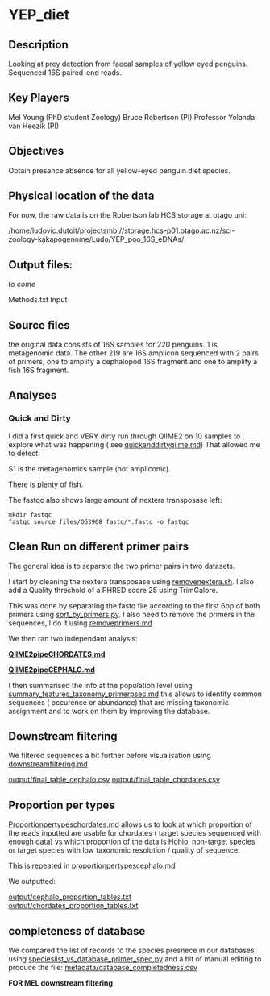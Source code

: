 # YEP_diet

## Description
Looking at prey detection from faecal samples of yellow eyed penguins. Sequenced 16S paired-end reads.

## Key Players
Mel Young (PhD student Zoology)
Bruce Robertson (PI)
Professor Yolanda van Heezik (PI)

## Objectives
Obtain presence absence for all yellow-eyed penguin diet species.

## Physical location of the data
For now, the raw data is on the Robertson lab HCS storage  at otago uni:

/home/ludovic.dutoit/projectsmb://storage.hcs-p01.otago.ac.nz/sci-zoology-kakapogenome/Ludo/YEP_poo_16S_eDNAs/

## Output files:

*to come*

Methods.txt
Input

## Source files
the original data consists of 16S samples for 220 penguins. 1 is metagenomic data. The other 219 are 16S amplicon sequenced with 2 pairs of primers, one to amplify a cephalopod 16S fragment and one to amplify a fish 16S fragment.

## Analyses

### Quick and Dirty

I did a first quick and VERY dirty run through QIIME2 on 10 samples to explore what was happening ( see [quickanddirtyqiime.md](quickanddirtyqiime.md))
That allowed me to detect:

S1 is the metagenomics sample (not ampliconic).

There is plenty of fish.

The fastqc also shows large amount of nextera transposase left:

```
mkdir fastqc
fastqc source_files/OG3968_fastq/*.fastq -o fastqc
```

## Clean Run on different primer pairs

The general idea is to separate the two primer pairs in two datasets.

I start by cleaning the nextera transposase using [removenextera.sh](removenextera.sh). I also add a Quality threshold of a PHRED score 25 using TrimGalore.


This was done by separating the fastq file according to the first 6bp of both primers using [sort_by_primers.py](sort_by_primers.py). I also need to remove the primers in the sequences, I do it using [removeprimers.md](removeprimers.md)

We then ran two independant analysis:

**[QIIME2pipeCHORDATES.md](QIIME2pipeCHORDATES.md)**

**[QIIME2pipeCEPHALO.md](QIIME2pipeCEPHALO.md)**

I then summarised the info at the population level using [summary_features_taxonomy_primerpsec.md](summary_features_taxonomy_primerpsec.md) this allows to identify common sequences ( occurence or abundance) that are missing taxonomic assignment and to work on them by improving the database.



## Downstream filtering

We filtered sequences a bit further before visualisation using [downstreamfiltering.md](downstreamfiltering.md)

[output/final_table_cephalo.csv](output/final_table_cephalo.csv)
[output/final_table_chordates.csv](output/final_table_chordates.csv)

## Proportion per types

[Proportionpertypeschordates.md](Proportionpertypeschordates.md) allows us to look at which proportion of the reads inputted are usable for chordates ( target species sequenced with enough data) vs which proportion of the data is Hohio, non-target species or target species with low taxonomic resolution / quality of sequence.

This is repeated in [proportionpertypescephalo.md](proportionpertypescephalo.md)

We outputted:

[output/cephalo_proportion_tables.txt](output/cephalo_proportion_tables.txt)
[output/chordates_proportion_tables.txt]([output/chordates_proportion_tables.txt])


## completeness of database
We compared the list of records to the species presnece in our databases using [specieslist_vs_database_primer_spec.py](specieslist_vs_database_primer_spec.py) and a bit of manual editing to produce the file: [metadata/database_completedness.csv](metadata/database_completedness.csv)


**FOR MEL downstream filtering**